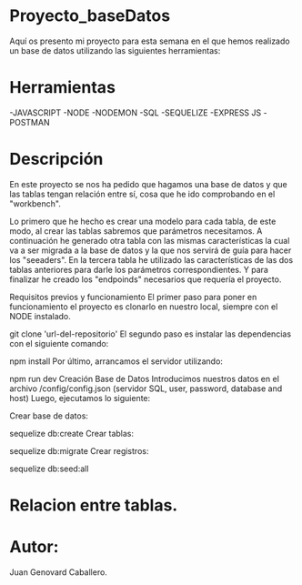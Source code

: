 # Proyecto_baseDatos

 Aquí os presento mi proyecto para esta semana en el que hemos realizado un base de datos utilizando las siguientes herramientas:

 # Herramientas

-JAVASCRIPT
-NODE
-NODEMON
-SQL
-SEQUELIZE
-EXPRESS JS
-POSTMAN

# Descripción

En este proyecto se nos ha pedido que hagamos una base de datos y que las tablas tengan relación entre sí, cosa que he ido comprobando en el "workbench".

Lo primero que he hecho es crear una modelo para cada tabla, de este modo, al crear las tablas sabremos que parámetros necesitamos.
A continuación he generado otra tabla con las mismas características la cual va a ser migrada a la base de datos y la que nos servirá de guía para hacer los "seeaders".
En la tercera tabla he utilizado las características de las dos tablas anteriores para darle los parámetros correspondientes.
Y para finalizar he creado los "endpoinds" necesarios que requería el proyecto.

Requisitos previos y funcionamiento
El primer paso para poner en funcionamiento el proyecto es clonarlo en nuestro local, siempre con el NODE instalado.

 git clone 'url-del-repositorio'
El segundo paso es instalar las dependencias con el siguiente comando:

 npm install
Por último, arrancamos el servidor utilizando:

 npm run dev
Creación Base de Datos
Introducimos nuestros datos en el archivo /config/config.json (servidor SQL, user, password, database and host) Luego, ejecutamos lo siguiente:

Crear base de datos:

 sequelize db:create
Crear tablas:

 sequelize db:migrate
Crear registros:

 sequelize db:seed:all

 # Relacion entre tablas.




# Autor:

 Juan Genovard Caballero.